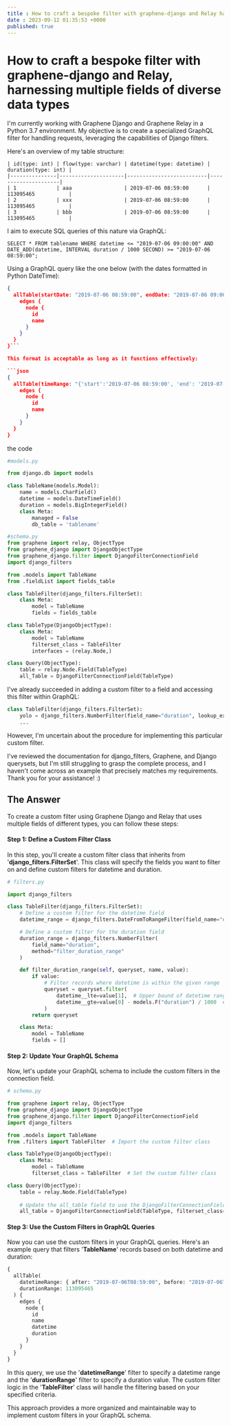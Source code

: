 ```yaml
---
title : How to craft a bespoke filter with graphene-django and Relay harnessing multiple fields of diverse data types 
date : 2023-09-12 01:35:53 +0000
published: true  
---
```

# How to craft a bespoke filter with graphene-django and Relay, harnessing multiple fields of diverse data types

I'm currently working with Graphene Django and Graphene Relay in a Python 3.7 environment. My objective is to create a specialized GraphQL filter for handling requests, leveraging the capabilities of Django filters.

Here's an overview of my table structure:

```
| id(type: int) | flow(type: varchar) | datetime(type: datetime) | duration(type: int) |
|---------------|---------------------|--------------------------|---------------------|
| 1             | aaa                 | 2019-07-06 08:59:00      | 113095465           |
| 2             | xxx                 | 2019-07-06 08:59:00      | 113095465           |
| 3             | bbb                 | 2019-07-06 08:59:00      | 113095465           |

```
I aim to execute SQL queries of this nature via GraphQL:




```
SELECT * FROM tablename WHERE datetime <= "2019-07-06 09:00:00" AND DATE_ADD(datetime, INTERVAL duration / 1000 SECOND) >= "2019-07-06 08:59:00";
```
Using a GraphQL query like the one below (with the dates formatted in Python DateTime):

```json
{
  allTable(startDate: "2019-07-06 08:59:00", endDate: "2019-07-06 09:00:00") {
    edges {
      node {
        id
        name
      }
    }
  }
}```

This format is acceptable as long as it functions effectively:

```json
{
  allTable(timeRange: "{'start':'2019-07-06 08:59:00', 'end': '2019-07-06 09:00:00'}") {
    edges {
      node {
        id
        name
      }
    }
  }
}
```

the code
``` python 
#models.py

from django.db import models

class TableName(models.Model):
    name = models.CharField()
    datetime = models.DateTimeField()
    duration = models.BigIntegerField()
    class Meta:
        managed = False
        db_table = 'tablename'


```
```python
#schema.py
from graphene import relay, ObjectType
from graphene_django import DjangoObjectType
from graphene_django.filter import DjangoFilterConnectionField
import django_filters

from .models import TableName
from .fieldList import fields_table

class TableFilter(django_filters.FilterSet):
    class Meta:
        model = TableName
        fields = fields_table

class TableType(DjangoObjectType):
    class Meta:
        model = TableName
        filterset_class = TableFilter
        interfaces = (relay.Node,)

class Query(ObjectType):
    table = relay.Node.Field(TableType)
    all_Table = DjangoFilterConnectionField(TableType)

```
I've already succeeded in adding a custom filter to a field and accessing this filter within GraphQL:

```python
class TableFilter(django_filters.FilterSet):
    yolo = django_filters.NumberFilter(field_name="duration", lookup_expr='gt')
    ...

```
However, I'm uncertain about the procedure for implementing this particular custom filter.


I've reviewed the documentation for django_filters, Graphene, and Django querysets, but I'm still struggling to grasp the complete process, and I haven't come across an example that precisely matches my requirements. Thank you for your assistance! :)

## The Answer

To create a custom filter using Graphene Django and Relay that uses multiple fields of different types, you can follow these steps:

#### Step 1: Define a Custom Filter Class

In this step, you'll create a custom filter class that inherits from '**django_filters.FilterSet**'. This class will specify the fields you want to filter on and define custom filters for datetime and duration.

```python
# filters.py

import django_filters

class TableFilter(django_filters.FilterSet):
    # Define a custom filter for the datetime field
    datetime_range = django_filters.DateFromToRangeFilter(field_name="datetime")

    # Define a custom filter for the duration field
    duration_range = django_filters.NumberFilter(
        field_name="duration",
        method="filter_duration_range"
    )

    def filter_duration_range(self, queryset, name, value):
        if value:
            # Filter records where datetime is within the given range
            queryset = queryset.filter(
                datetime__lte=value[1],  # Upper bound of datetime range
                datetime__gte=value[0] - models.F("duration") / 1000  # Lower bound adjusted by duration
            )
        return queryset

    class Meta:
        model = TableName
        fields = []
```

#### Step 2: Update Your GraphQL Schema
Now, let's update your GraphQL schema to include the custom filters in the connection field.

```python
# schema.py

from graphene import relay, ObjectType
from graphene_django import DjangoObjectType
from graphene_django.filter import DjangoFilterConnectionField
import django_filters

from .models import TableName
from .filters import TableFilter  # Import the custom filter class

class TableType(DjangoObjectType):
    class Meta:
        model = TableName
        filterset_class = TableFilter  # Set the custom filter class

class Query(ObjectType):
    table = relay.Node.Field(TableType)
    
    # Update the all_table field to use the DjangoFilterConnectionField with custom filters
    all_table = DjangoFilterConnectionField(TableType, filterset_class=TableFilter)
```
#### Step 3: Use the Custom Filters in GraphQL Queries

Now you can use the custom filters in your GraphQL queries. Here's an example query that filters '**TableName**' records based on both datetime and duration:

```graphql
{
  allTable(
    datetimeRange: { after: "2019-07-06T08:59:00", before: "2019-07-06T09:00:00" }
    durationRange: 113095465
  ) {
    edges {
      node {
        id
        name
        datetime
        duration
      }
    }
  }
}

```

In this query, we use the '**datetimeRange**' filter to specify a datetime range and the '**durationRange**' filter to specify a duration value. The custom filter logic in the '**TableFilter**' class will handle the filtering based on your specified criteria.

This approach provides a more organized and maintainable way to implement custom filters in your GraphQL schema.











